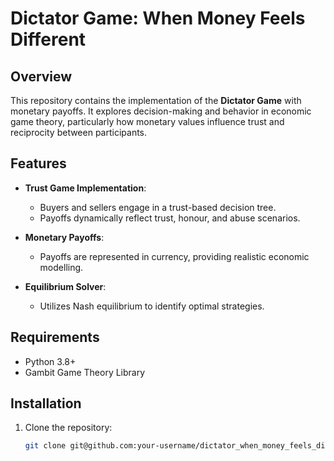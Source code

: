 # Dictator Game: When Money Feels Different

## Overview

This repository contains the implementation of the **Dictator Game** with monetary payoffs. It explores decision-making and behavior in economic game theory, particularly how monetary values influence trust and reciprocity between participants.

## Features

- **Trust Game Implementation**:
  - Buyers and sellers engage in a trust-based decision tree.
  - Payoffs dynamically reflect trust, honour, and abuse scenarios.

- **Monetary Payoffs**:
  - Payoffs are represented in currency, providing realistic economic modelling.

- **Equilibrium Solver**:
  - Utilizes Nash equilibrium to identify optimal strategies.

## Requirements

- Python 3.8+
- Gambit Game Theory Library

## Installation

1. Clone the repository:
   ```bash
   git clone git@github.com:your-username/dictator_when_money_feels_different.git
